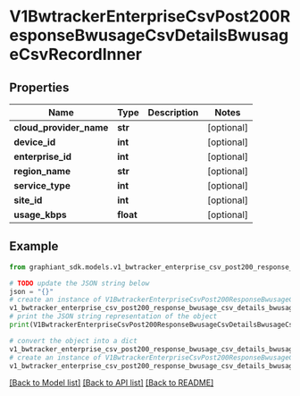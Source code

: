 # V1BwtrackerEnterpriseCsvPost200ResponseBwusageCsvDetailsBwusageCsvRecordInner


## Properties

Name | Type | Description | Notes
------------ | ------------- | ------------- | -------------
**cloud_provider_name** | **str** |  | [optional] 
**device_id** | **int** |  | [optional] 
**enterprise_id** | **int** |  | [optional] 
**region_name** | **str** |  | [optional] 
**service_type** | **int** |  | [optional] 
**site_id** | **int** |  | [optional] 
**usage_kbps** | **float** |  | [optional] 

## Example

```python
from graphiant_sdk.models.v1_bwtracker_enterprise_csv_post200_response_bwusage_csv_details_bwusage_csv_record_inner import V1BwtrackerEnterpriseCsvPost200ResponseBwusageCsvDetailsBwusageCsvRecordInner

# TODO update the JSON string below
json = "{}"
# create an instance of V1BwtrackerEnterpriseCsvPost200ResponseBwusageCsvDetailsBwusageCsvRecordInner from a JSON string
v1_bwtracker_enterprise_csv_post200_response_bwusage_csv_details_bwusage_csv_record_inner_instance = V1BwtrackerEnterpriseCsvPost200ResponseBwusageCsvDetailsBwusageCsvRecordInner.from_json(json)
# print the JSON string representation of the object
print(V1BwtrackerEnterpriseCsvPost200ResponseBwusageCsvDetailsBwusageCsvRecordInner.to_json())

# convert the object into a dict
v1_bwtracker_enterprise_csv_post200_response_bwusage_csv_details_bwusage_csv_record_inner_dict = v1_bwtracker_enterprise_csv_post200_response_bwusage_csv_details_bwusage_csv_record_inner_instance.to_dict()
# create an instance of V1BwtrackerEnterpriseCsvPost200ResponseBwusageCsvDetailsBwusageCsvRecordInner from a dict
v1_bwtracker_enterprise_csv_post200_response_bwusage_csv_details_bwusage_csv_record_inner_from_dict = V1BwtrackerEnterpriseCsvPost200ResponseBwusageCsvDetailsBwusageCsvRecordInner.from_dict(v1_bwtracker_enterprise_csv_post200_response_bwusage_csv_details_bwusage_csv_record_inner_dict)
```
[[Back to Model list]](../README.md#documentation-for-models) [[Back to API list]](../README.md#documentation-for-api-endpoints) [[Back to README]](../README.md)


